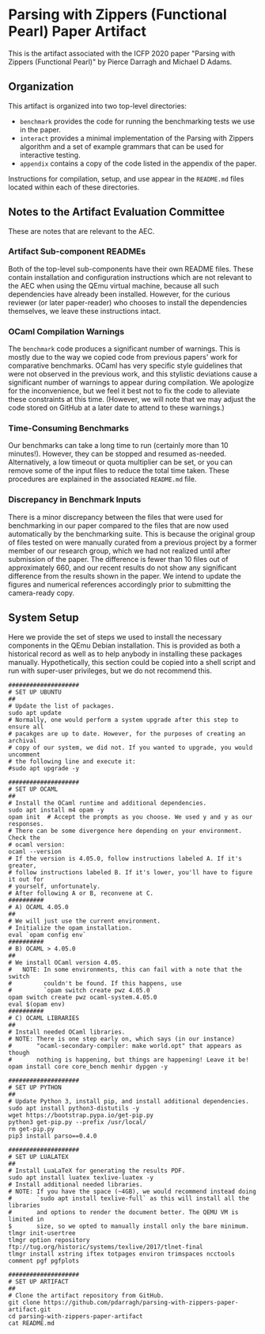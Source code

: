 # Parsing with Zippers (Functional Pearl) Paper Artifact

This is the artifact associated with the ICFP 2020 paper "Parsing with Zippers
(Functional Pearl)" by Pierce Darragh and Michael D Adams.

## Organization

This artifact is organized into two top-level directories:

  * `benchmark` provides the code for running the benchmarking tests we use in
    the paper.
  * `interact` provides a minimal implementation of the Parsing with Zippers
    algorithm and a set of example grammars that can be used for interactive
    testing.
  * `appendix` contains a copy of the code listed in the appendix of the paper.

Instructions for compilation, setup, and use appear in the `README.md` files
located within each of these directories.

## Notes to the Artifact Evaluation Committee

These are notes that are relevant to the AEC.

### Artifact Sub-component READMEs

Both of the top-level sub-components have their own README files. These contain
installation and configuration instructions which are not relevant to the AEC
when using the QEmu virtual machine, because all such dependencies have already
been installed. However, for the curious reviewer (or later paper-reader) who
chooses to install the dependencies themselves, we leave these instructions
intact.

### OCaml Compilation Warnings

The `benchmark` code produces a significant number of warnings. This is mostly
due to the way we copied code from previous papers' work for comparative
benchmarks. OCaml has very specific style guidelines that were not observed in
the previous work, and this stylistic deviations cause a significant number of
warnings to appear during compilation. We apologize for the inconvenience, but
we feel it best not to fix the code to alleviate these constraints at this time.
(However, we will note that we may adjust the code stored on GitHub at a later
date to attend to these warnings.)

### Time-Consuming Benchmarks

Our benchmarks can take a long time to run (certainly more than 10 minutes!).
However, they can be stopped and resumed as-needed. Alternatively, a low timeout
or quota multiplier can be set, or you can remove some of the input files to
reduce the total time taken. These procedures are explained in the associated
`README.md` file.

### Discrepancy in Benchmark Inputs

There is a minor discrepancy between the files that were used for benchmarking
in our paper compared to the files that are now used automatically by the
benchmarking suite. This is because the original group of files tested on were
manually curated from a previous project by a former member of our research
group, which we had not realized until after submission of the paper. The
difference is fewer than 10 files out of approximately 660, and our recent
results do not show any significant difference from the results shown in the
paper. We intend to update the figures and numerical references accordingly
prior to submitting the camera-ready copy.

## System Setup

Here we provide the set of steps we used to install the necessary components in
the QEmu Debian installation. This is provided as both a historical record as
well as to help anybody in installing these packages manually. Hypothetically,
this section could be copied into a shell script and run with super-user
privileges, but we do not recommend this.

```
####################
# SET UP UBUNTU
##
# Update the list of packages.
sudo apt update
# Normally, one would perform a system upgrade after this step to ensure all
# pacakges are up to date. However, for the purposes of creating an archival
# copy of our system, we did not. If you wanted to upgrade, you would uncomment
# the following line and execute it:
#sudo apt upgrade -y

####################
# SET UP OCAML
##
# Install the OCaml runtime and additional dependencies.
sudo apt install m4 opam -y
opam init  # Accept the prompts as you choose. We used y and y as our responses.
# There can be some divergence here depending on your environment. Check the
# ocaml version:
ocaml --version
# If the version is 4.05.0, follow instructions labeled A. If it's greater,
# follow instructions labeled B. If it's lower, you'll have to figure it out for
# yourself, unfortunately.
# After following A or B, reconvene at C.
##########
# A) OCAML 4.05.0
##
# We will just use the current environment.
# Initialize the opam installation.
eval `opam config env`
##########
# B) OCAML > 4.05.0
##
# We install OCaml version 4.05.
#   NOTE: In some environments, this can fail with a note that the switch
#         couldn't be found. If this happens, use
#         `opam switch create pwz 4.05.0`
opam switch create pwz ocaml-system.4.05.0
eval $(opam env)
##########
# C) OCAML LIBRARIES
##
# Install needed OCaml libraries.
# NOTE: There is one step early on, which says (in our instance)
#       "ocaml-secondary-compiler: make world.opt" that appears as though
#       nothing is happening, but things are happening! Leave it be!
opam install core core_bench menhir dypgen -y

####################
# SET UP PYTHON
##
# Update Python 3, install pip, and install additional dependencies.
sudo apt install python3-distutils -y
wget https://bootstrap.pypa.io/get-pip.py
python3 get-pip.py --prefix /usr/local/
rm get-pip.py
pip3 install parso==0.4.0

####################
# SET UP LUALATEX
##
# Install LuaLaTeX for generating the results PDF.
sudo apt install luatex texlive-luatex -y
# Install additional needed libraries.
# NOTE: If you have the space (~4GB), we would recommend instead doing
#       `sudo apt install texlive-full` as this will install all the libraries
#       and options to render the document better. The QEMU VM is limited in
$       size, so we opted to manually install only the bare minimum.
tlmgr init-usertree
tlmgr option repository ftp://tug.org/historic/systems/texlive/2017/tlnet-final
tlmgr install xstring iftex totpages environ trimspaces ncctools comment pgf pgfplots

####################
# SET UP ARTIFACT
##
# Clone the artifact repository from GitHub.
git clone https://github.com/pdarragh/parsing-with-zippers-paper-artifact.git
cd parsing-with-zippers-paper-artifact
cat README.md
```
